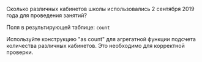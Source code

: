 Сколько различных кабинетов школы использовались 2 сентября 2019 года для проведения занятий?

Поля в результирующей таблице:
`count`

Используйте конструкцию "as count" для агрегатной функции подсчета количества различных кабинетов. Это необходимо для корректной проверки.
